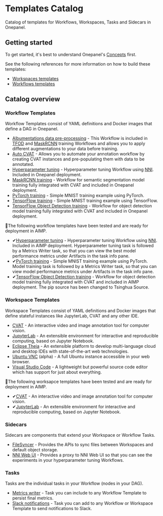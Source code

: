 # Templates Catalog
Catalog of templates for Workflows, Workspaces, Tasks and Sidecars in Onepanel.

## Getting started
To get started, it's best to understand Onepanel's [Concepts](https://docs.onepanel.ai/docs/getting-started/concepts/namespaces) first.

See the following references for more information on how to build these templates:

- [Workspaces templates](https://docs.onepanel.ai/docs/reference/workspaces/templates)
- [Workflows templates](https://docs.onepanel.ai/docs/reference/workflows/templates)

## Catalog overview

### Workflow Templates
Workflow Templates consist of YAML definitions and Docker images that define a DAG in Onepanel.

- [Albumentations data pre-processing](https://github.com/onepanelio/templates/blob/master/workflows/albumentations-preprocessing) - This Workflow is included in [TFOD](https://github.com/onepanelio/templates/tree/release-v0.18.0/workflows/tf-object-detection-training) and [MaskRCNN](https://github.com/onepanelio/templates/tree/release-v0.18.0/workflows/maskrcnn-training) training Workflows and allows you to apply different augmentations to your data before training.
- [Auto CVAT](https://github.com/onepanelio/templates/blob/master/workflows/auto-cvat) - Allows you to automate your annotation workflow by creating CVAT instances and pre-populating them with data to be annotated.
- [Hyperparameter tuning](https://github.com/onepanelio/templates/blob/master/workflows/hyperparameter-tuning) - Hyperparameter tuning Workflow using [NNI](https://github.com/microsoft/nni). Included in Onepanel deployment.
- [MaskRCNN training](https://github.com/onepanelio/templates/blob/master/workflows/maskrcnn-training) - Workflow for semantic segmentation model training fully integrated with CVAT and included in Onepanel deployment.
- [PyTorch training](https://github.com/onepanelio/templates/blob/master/workflows/pytorch-mnist-training) - Simple MNIST training example using PyTorch.
- [TensorFlow training](https://github.com/onepanelio/templates/blob/master/workflows/tensorflow-mnist-training) - Simple MNIST training example using TensorFlow.
- [TensorFlow Object Detection training](https://github.com/onepanelio/templates/blob/master/workflows/tf-object-detection-training) - Workflow for object detection model training fully integrated with CVAT and included in Onepanel deployment. 

📍The following workflow templates have been tested and are ready for deployment in AIMP. 

- ✔[Hyperparameter tuning](https://github.com/chuangxinyuan/templates/blob/master/workflows/hyperparameter-tuning) - Hyperparameter tuning Workflow using [NNI](https://github.com/microsoft/nni). Included in AIMP deployment. Hyperparameter tuning task is followed by a Metrics Writer task, so that you can view the best model performance metrics under Artifacts in the task info pane. 
- ✔[PyTorch training](https://github.com/chuangxinyuan/templates/blob/master/workflows/pytorch-mnist-training) - Simple MNIST training example using PyTorch. Model training task is followed by a Metrics Writer task, so that you can view model performance metrics under Artifacts in the task info pane.
- ✔[TensorFlow Object Detection training](https://github.com/chuangxinyuan/templates/blob/master/workflows/tf-object-detection-training) - Workflow for object detection model training fully integrated with CVAT and included in AIMP deployment. The pip source has been changed to Tsinghua Source. 

### Workspace Templates
Workspace Templates consist of YAML definitions and Docker images that define stateful instances like JupyterLab, CVAT and any other IDE.

- [CVAT](https://github.com/onepanelio/templates/blob/master/workspaces/cvat) - An interactive video and image annotation tool for computer vision.
- [JupyterLab](https://github.com/onepanelio/templates/blob/master/workspaces/jupyterlab) - An extensible environment for interactive and reproducible computing, based on Jupyter Notebook.
- [Eclipse Theia](https://github.com/onepanelio/templates/blob/master/workspaces/theia) - An extensible platform to develop multi-language cloud and desktop IDEs with state-of-the-art web technologies.
- [Ubuntu VNC](https://github.com/onepanelio/templates/blob/master/workspaces/vnc) (alpha) - A full Ubuntu instance accessible in your web browser.
- [Visual Studio Code](https://github.com/onepanelio/templates/blob/master/workspaces/vscode) - A lightweight but powerful source code editor which has support for just about everything. 

📍The following worksapce templates have been tested and are ready for deployment in AIMP. 
- ✔[CVAT](https://github.com/onepanelio/templates/blob/master/workspaces/cvat) - An interactive video and image annotation tool for computer vision.
- ✔[JupyterLab](https://github.com/onepanelio/templates/blob/master/workspaces/jupyterlab) - An extensible environment for interactive and reproducible computing, based on Jupyter Notebook.

### Sidecars
Sidecars are components that extend your Workspace or Workflow Tasks.

- [FileSyncer](https://github.com/onepanelio/templates/blob/master/sidecars/filesyncer) - Provides the APIs to sync files between Workspaces and default object storage.
- [NNI Web UI](https://github.com/onepanelio/templates/blob/master/sidecars/nni-web-ui) - Provides a proxy to NNI Web UI so that you can see the experiments in your hyperparameter tuning Workflows.

### Tasks
Tasks are the individual tasks in your Workflow (nodes in your DAG).

- [Metrics writer](https://github.com/onepanelio/templates/blob/master/tasks/metrics-writer) - Task you can include to any Workflow Template to persist final metrics.
- [Slack notifications](https://github.com/onepanelio/templates/blob/master/tasks/slack-notify) - Task you can add to any Workflow or Workspace Template to send notifications to Slack.
